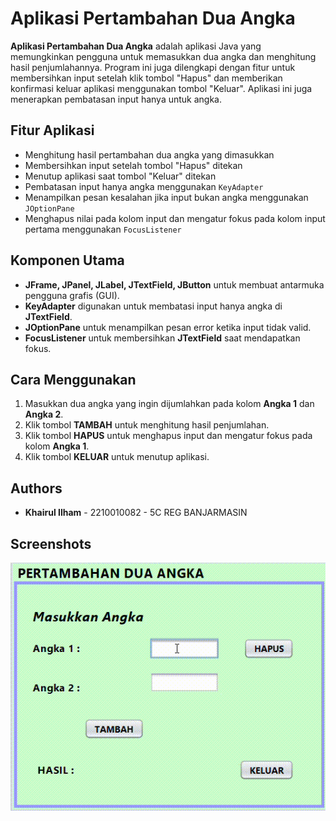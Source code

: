 # Aplikasi Pertambahan Dua Angka

**Aplikasi Pertambahan Dua Angka** adalah aplikasi Java yang memungkinkan pengguna untuk memasukkan dua angka dan menghitung hasil penjumlahannya. Program ini juga dilengkapi dengan fitur untuk membersihkan input setelah klik tombol "Hapus" dan memberikan konfirmasi keluar aplikasi menggunakan tombol "Keluar". Aplikasi ini juga menerapkan pembatasan input hanya untuk angka.

## Fitur Aplikasi

- Menghitung hasil pertambahan dua angka yang dimasukkan
- Membersihkan input setelah tombol "Hapus" ditekan
- Menutup aplikasi saat tombol "Keluar" ditekan
- Pembatasan input hanya angka menggunakan `KeyAdapter`
- Menampilkan pesan kesalahan jika input bukan angka menggunakan `JOptionPane`
- Menghapus nilai pada kolom input dan mengatur fokus pada kolom input pertama menggunakan `FocusListener`

## Komponen Utama

- **JFrame, JPanel, JLabel, JTextField, JButton** untuk membuat antarmuka pengguna grafis (GUI).
- **KeyAdapter** digunakan untuk membatasi input hanya angka di **JTextField**.
- **JOptionPane** untuk menampilkan pesan error ketika input tidak valid.
- **FocusListener** untuk membersihkan **JTextField** saat mendapatkan fokus.

## Cara Menggunakan

1. Masukkan dua angka yang ingin dijumlahkan pada kolom **Angka 1** dan **Angka 2**.
2. Klik tombol **TAMBAH** untuk menghitung hasil penjumlahan.
3. Klik tombol **HAPUS** untuk menghapus input dan mengatur fokus pada kolom **Angka 1**.
4. Klik tombol **KELUAR** untuk menutup aplikasi.

## Authors

- **Khairul Ilham** - 2210010082 - 5C REG BANJARMASIN

## Screenshots

![App Screenshot](https://github.com/Koezingone/AplikasiPertambahanDuaAngka/blob/main/img/pertambahanDuaAngka.gif)
